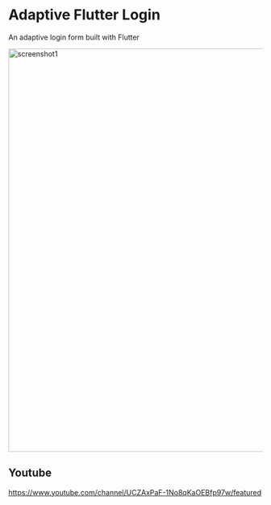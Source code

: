 # Adaptive Flutter Login

An adaptive login form built with Flutter

<img src="./images/screenshot.gif" alt="screenshot1" width="800"/>

## Youtube
https://www.youtube.com/channel/UCZAxPaF-1No8qKaOEBfp97w/featured
